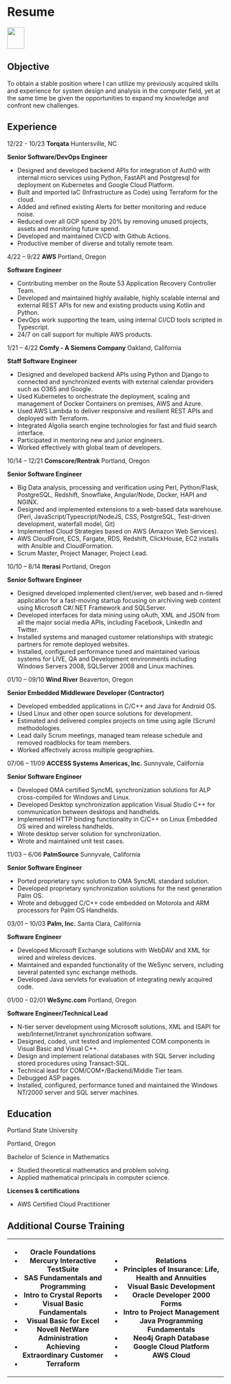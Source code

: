 # Resume

<a href="https://pwong.jaiken.com/pwong-resume.pdf" download="pwong-resume.pdf">
  <img src="https://pwong.jaiken.com/images/pdf-download-icon.png" width="40" height="50"></img>
</a>

## Objective

To obtain a stable position where I can utilize my previously acquired skills and experience for system design and analysis in the computer field, yet at the same time be given the opportunities to expand my knowledge and confront new challenges.

## Experience

12/22 - 10/23 **Torqata** Huntersville, NC

**Senior Software/DevOps Engineer**

- Designed and developed backend APIs for integration of Auth0 with internal micro services using Python, FastAPI and Postgresql for deployment on Kubernetes and Google Cloud Platform.
- Built and imported IaC (Infrastructure as Code) using Terraform for the cloud.
- Added and refined existing Alerts for better monitoring and reduce noise.
- Reduced over all GCP spend by 20% by removing unused projects, assets and monitoring future spend.
- Developed and maintained CI/CD with Github Actions.
- Productive member of diverse and totally remote team.

4/22 – 9/22 **AWS** Portland, Oregon

**Software Engineer**

- Contributing member on the Route 53 Application Recovery Controller Team.
- Developed and maintained highly available, highly scalable internal and external REST APIs for new and existing products using Kotlin and Python.
- DevOps work supporting the team, using internal CI/CD tools scripted in Typescript.
- 24/7 on call support for multiple AWS products.

1/21 – 4/22 **Comfy - A Siemens Company** Oakland, California

**Staff Software Engineer**

- Designed and developed backend APIs using Python and Django to connected and synchronized events with external calendar providers such as O365 and Google.
- Used Kubernetes to orchestrate the deployment, scaling and management of Docker Containers on premises, AWS and Azure.
- Used AWS Lambda to deliver responsive and resilient REST APIs and deployed with Terraform.
- Integrated Algolia search engine technologies for fast and fluid search interface.
- Participated in mentoring new and junior engineers.
- Worked effectively with global team of developers.

10/14 – 12/21 **Comscore/Rentrak** Portland, Oregon

**Senior Software Engineer**

- Big Data analysis, processing and verification using Perl, Python/Flask, PostgreSQL, Redshift, Snowflake, Angular/Node, Docker, HAPI and NGINX.
- Designed and implemented extensions to a web-based data warehouse. (Perl, JavaScript/Typescript/NodeJS, CSS, PostgreSQL, Test-driven development, waterfall model, Git)
- Implemented Cloud Strategies based on AWS (Amazon Web Services).
- AWS CloudFront, ECS, Fargate, RDS, Redshift, ClickHouse, EC2 installs with Ansible and CloudFormation.
- Scrum Master, Project Manager, Project Lead.

10/10 – 8/14 **Iterasi** Portland, Oregon

**Senior Software Engineer**

- Designed developed implemented client/server, web based and n-tiered application for a fast-moving startup focusing on archiving web content using Microsoft C#/.NET Framework and SQLServer.
- Developed interfaces for data mining using oAuth, XML and JSON from all the major social media APIs, including Facebook, LinkedIn and Twitter.
- Installed systems and managed customer relationships with strategic partners for remote deployed websites.
- Installed, configured performance tuned and maintained various systems for LIVE, QA and Development environments including Windows Servers 2008, SQLServer 2008 and Linux machines.

01/10 – 09/10 **Wind River** Beaverton, Oregon

**Senior Embedded Middleware Developer (Contractor)**

- Developed embedded applications in C/C++ and Java for Android OS.
- Used Linux and other open source solutions for development.
- Estimated and delivered complex projects on time using agile (Scrum) methodologies.
- Lead daily Scrum meetings, managed team release schedule and removed roadblocks for team members.
- Worked affectively across multiple geographies.

07/06 – 11/09 **ACCESS Systems Americas, Inc.** Sunnyvale, California

**Senior Software Engineer**

- Developed OMA certified SyncML synchronization solutions for ALP cross-compiled for Windows and Linux.
- Developed Desktop synchronization application Visual Studio C++ for communication between desktops and handhelds.
- Implemented HTTP binding functionality in C/C++ on Linux Embedded OS wired and wireless handhelds.
- Wrote desktop server solution for synchronization.
- Wrote and maintained unit test cases.

11/03 – 6/06 **PalmSource** Sunnyvale, California

**Senior Software Engineer**

- Ported proprietary sync solution to OMA SyncML standard solution.
- Developed proprietary synchronization solutions for the next generation Palm OS.
- Wrote and debugged C/C++ code embedded on Motorola and ARM processors for Palm OS Handhelds.

03/01 – 10/03 **Palm, Inc.** Santa Clara, California

**Software Engineer**

- Developed Microsoft Exchange solutions with WebDAV and XML for wired and wireless devices.
- Maintained and expanded functionality of the WeSync servers, including several patented sync exchange methods.
- Developed Java servlets for evaluation of integrating newly acquired code.

01/00 – 02/01 **WeSync.com** Portland, Oregon

**Software Engineer/Technical Lead**

- N-tier server development using Microsoft solutions, XML and ISAPI for web/Internet/Intranet synchronization software.
- Designed, coded, unit tested and implemented COM components in Visual Basic and Visual C++.
- Design and implement relational databases with SQL Server including stored procedures using Transact-SQL.
- Technical lead for COM/COM+/Backend/Middle Tier team.
- Debugged ASP pages.
- Installed, configured, performance tuned and maintained the Windows NT/2000 server and SQL server machines.

## Education

Portland State University

Portland, Oregon

Bachelor of Science in Mathematics

- Studied theoretical mathematics and problem solving.
- Applied mathematical principals in computer science.

**Licenses & certifications**

- AWS Certified Cloud Practitioner

## Additional Course Training

<table>
  <tbody>
    <tr>
      <th>
        <ul>
          <li>Oracle Foundations</li>
          <li>Mercury Interactive TestSuite</li>
          <li>SAS Fundamentals and Programming</li>
          <li>Intro to Crystal Reports</li>
          <li>Visual Basic Fundamentals</li>
          <li>Visual Basic for Excel</li>
          <li>Novell NetWare Administration</li>
          <li>Achieving Extraordinary Customer</li>
          <li>Terraform</li>
        </ul>
      </th>
      <th>
        <ul>
          <li>Relations</li>
          <li>Principles of Insurance: Life, Health and Annuities</li>
          <li>Visual Basic Development</li>
          <li>Oracle Developer 2000 Forms</li>
          <li>Intro to Project Management</li>
          <li>Java Programming Fundamentals</li>
          <li>Neo4j Graph Database</li>
          <li>Google Cloud Platform</li>
          <li>AWS Cloud</li>
        </ul>
      </th>
    </tr>
  </tbody>
</table>
